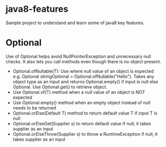 # java8-features
Sample project to understand and learn some of java8 key features.

# Optional
Use of Optional helps avoid NullPointerException and unnecessary null checks. It also lets you call methods even though there is no object present.
* Optional.ofNullable(T): Use where null value of an object is expected e.g. Optional<String> stringOptional = Optional.ofNullable("Hello"). Takes any object type as an input and returns Optional.empty() if input is null else Optional<T>. Use Optional<T>.get() to retrieve object.
* Use Optional.of(T) method when a null value of an object is NOT expected
* Use Optional.empty() method when an empty object instead of null needs to be returned
* Optional.orElse(Default T) method to return default value T if input T is null
* Optional.orElseGet(Supplier s) to return default value if null; it takes supplier as an input
* Optional.orElseThrow(Supplier s) to throw a RuntimeException if null; it takes supplier as an input
